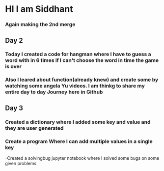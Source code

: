 ﻿# HI I am Siddhant
### Again making the 2nd merge

## Day 2    
### Today I created a code for hangman where I have to guess a word with in 6 times if I can't choose the word in time the game is over
### Also I leared about function(already knew) and create some by watching some angela Yu videos. I am thinkg to share my entire day to day Journey here in Github

## Day 3
### Created a dictionary where I added some key and value and they are user generated
### Create a program Where I can add multiple values in a single key 
-Created a solvingbug jupyter notebook where I solved some bugs on some given problems
